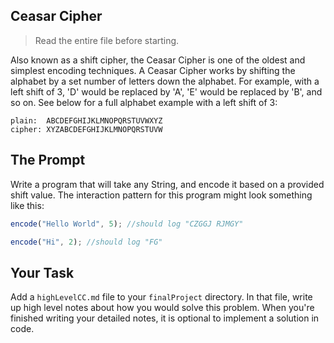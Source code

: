 ## Ceasar Cipher

> Read the entire file before starting.

Also known as a shift cipher, the Ceasar Cipher is one of the oldest and simplest encoding techniques.  A Ceasar Cipher works by shifting the alphabet by a set number of letters down the alphabet. For example, with a left shift of 3, 'D' would be replaced by 'A', 'E' would be replaced by 'B', and so on. See below for a full alphabet example with a left shift of 3:

```
plain:  ABCDEFGHIJKLMNOPQRSTUVWXYZ
cipher: XYZABCDEFGHIJKLMNOPQRSTUVW
```

## The Prompt

Write a program that will take any String, and encode it based on a provided shift value. The interaction pattern for this program might look something like this:

```javascript
encode("Hello World", 5); //should log "CZGGJ RJMGY"

encode("Hi", 2); //should log "FG"
```

## Your Task

Add a `highLevelCC.md` file to your `finalProject` directory. In that file, write up high level notes about how you would solve this problem. When you're finished writing your detailed notes, it is optional to implement a solution in code.